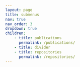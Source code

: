 ```yaml
---
layout: page
title: submenus
nav: true
nav_order: 3
dropdown: true
children:
    - title: publications
      permalink: /publications/
    - title: divider
    - title: repositories
      permalink: /repositories/
---
```

